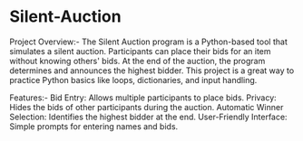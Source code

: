 # Silent-Auction
Project Overview:-
The Silent Auction program is a Python-based tool that simulates a silent auction. Participants can place their bids for an item without knowing others' bids. At the end of the auction, the program determines and announces the highest bidder. This project is a great way to practice Python basics like loops, dictionaries, and input handling.

Features:-
Bid Entry: Allows multiple participants to place bids.
Privacy: Hides the bids of other participants during the auction.
Automatic Winner Selection: Identifies the highest bidder at the end.
User-Friendly Interface: Simple prompts for entering names and bids.
